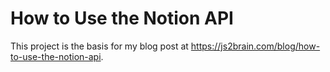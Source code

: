 # How to Use the Notion API

This project is the basis for my blog post at https://js2brain.com/blog/how-to-use-the-notion-api.
